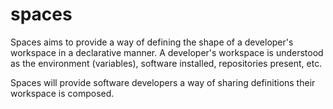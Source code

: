spaces
======

Spaces aims to provide a way of defining the shape of a developer's workspace in a declarative manner.
A developer's workspace is understood as the environment (variables), software installed, repositories present, etc.

Spaces will provide software developers a way of sharing definitions their workspace is composed.
